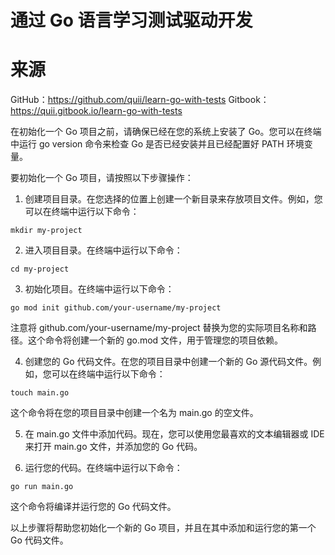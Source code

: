 # 通过 Go 语言学习测试驱动开发
# 来源
GitHub：https://github.com/quii/learn-go-with-tests
Gitbook：https://quii.gitbook.io/learn-go-with-tests


在初始化一个 Go 项目之前，请确保已经在您的系统上安装了 Go。您可以在终端中运行 go version 命令来检查 Go 是否已经安装并且已经配置好 PATH 环境变量。

要初始化一个 Go 项目，请按照以下步骤操作：

1. 创建项目目录。在您选择的位置上创建一个新目录来存放项目文件。例如，您可以在终端中运行以下命令：


```shell
mkdir my-project
```
2. 进入项目目录。在终端中运行以下命令：


```shell
cd my-project
```
3. 初始化项目。在终端中运行以下命令：


```shell
go mod init github.com/your-username/my-project
```

注意将 github.com/your-username/my-project 替换为您的实际项目名称和路径。这个命令将创建一个新的 go.mod 文件，用于管理您的项目依赖。

4. 创建您的 Go 代码文件。在您的项目目录中创建一个新的 Go 源代码文件。例如，您可以在终端中运行以下命令：

```shell
touch main.go
```

这个命令将在您的项目目录中创建一个名为 main.go 的空文件。

5. 在 main.go 文件中添加代码。现在，您可以使用您最喜欢的文本编辑器或 IDE 来打开 main.go 文件，并添加您的 Go 代码。

6. 运行您的代码。在终端中运行以下命令：

```shell
go run main.go
```

这个命令将编译并运行您的 Go 代码文件。

以上步骤将帮助您初始化一个新的 Go 项目，并且在其中添加和运行您的第一个 Go 代码文件。